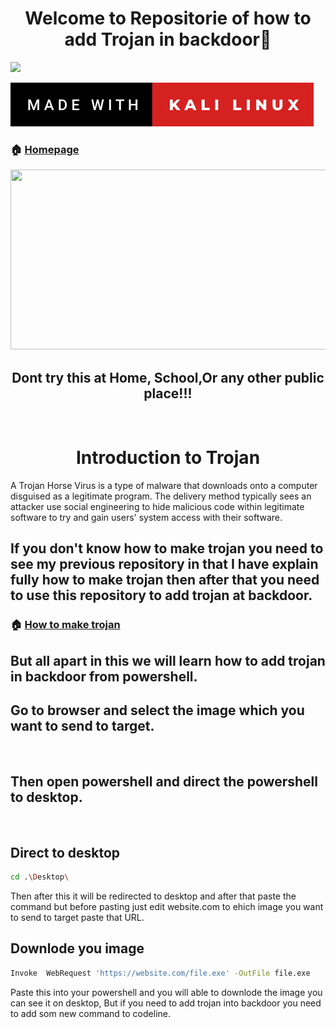 <h1 align="center">Welcome to Repositorie of how to add Trojan in backdoor👋</h1>
<p>
<img src="https://img.shields.io/badge/version-0.1-blue.svg?cacheSeconds=2592000" />
</p>

<img src="https://raw.githubusercontent.com/AnandKatariya/Kali-Linux-Jupyter-Notebook-Installation/a9eea7518be7dadfdc60ac934d98e59735590209/Image/made-with-kali-linux.svg" >

### 🏠 [Homepage](https://github.com/AnandKatariya?tab=repositories)

<p align =center >
  <img src="https://media.tenor.com/-r6mKisZ_ycAAAAM/tokusatsu-ultraman.gif" height='288' width='512' />
</p>

<h2 align="center"> Dont try this at Home, School,Or any other public place!!! </h2>
<br>

<h1 align="center"> Introduction to Trojan</h1>

<p>
A Trojan Horse Virus is a type of malware that downloads onto a computer disguised as a legitimate program. The delivery method typically sees an attacker use social engineering to hide malicious code within legitimate software to try and gain users' system access with their software.
  <P/>

  <h2> If you don't know how to make trojan you need to see my previous repository in that I have explain fully how to make trojan then after that you need to use this repository to add trojan at backdoor. </h2>

### 🏠 [How to make trojan ](https://github.com/AnandKatariya/Create-Trojan)

## But all apart in this we will learn how to add trojan in backdoor from powershell.

<h2>Go to browser and select the image which you want to send to target.</h2><br>
<h2>Then open powershell and direct the powershell to desktop.</h2><br>

## Direct to desktop 
```sh
cd .\Desktop\
```

Then after this it will be redirected to desktop and after that paste the command but before pasting just edit website.com to ehich image you want to send to target paste that URL.

## Downlode you image
```sh
Invoke  WebRequest 'https://website.com/file.exe' -OutFile file.exe 

```
Paste this into your powershell and you will able to downlode the image you can see it on desktop, But if you need to add trojan into backdoor you need to add som new command to codeline.

